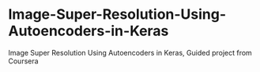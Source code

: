# Image-Super-Resolution-Using-Autoencoders-in-Keras
Image Super Resolution Using Autoencoders in Keras, Guided project from Coursera
